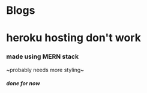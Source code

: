 # Blogs

# heroku hosting don't work

### made using MERN stack

~probably needs more styling~

##### done for now
